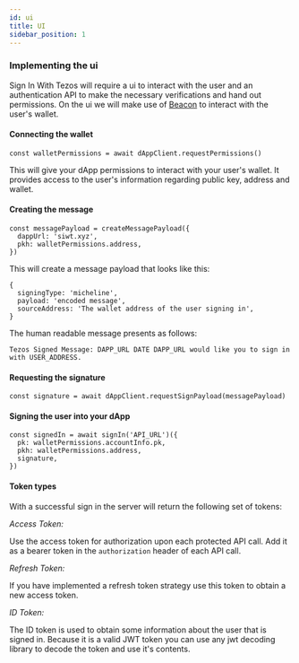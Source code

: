```yaml
---
id: ui
title: UI
sidebar_position: 1
---
```


### **Implementing the ui**

Sign In With Tezos will require a ui to interact with the user and an authentication API to make the necessary verifications and hand out permissions. On the ui we will make use of [Beacon](https://www.walletbeacon.io/) to interact with the user's wallet.

#### **Connecting the wallet**

```
const walletPermissions = await dAppClient.requestPermissions()
```

This will give your dApp permissions to interact with your user's wallet. It provides access to the user's information regarding public key, address and wallet.

#### **Creating the message**

```
const messagePayload = createMessagePayload({
  dappUrl: 'siwt.xyz',
  pkh: walletPermissions.address,
})
```

This will create a message payload that looks like this:

```
{
  signingType: 'micheline',
  payload: 'encoded message',
  sourceAddress: 'The wallet address of the user signing in',
}
```

The human readable message presents as follows:

```
Tezos Signed Message: DAPP_URL DATE DAPP_URL would like you to sign in with USER_ADDRESS.
```

#### **Requesting the signature**

```
const signature = await dAppClient.requestSignPayload(messagePayload)
```

#### **Signing the user into your dApp**

```
const signedIn = await signIn('API_URL')({
  pk: walletPermissions.accountInfo.pk,
  pkh: walletPermissions.address,
  signature,
})
```

#### **Token types**

With a successful sign in the server will return the following set of tokens:

_Access Token:_

Use the access token for authorization upon each protected API call. Add it as a bearer token in the `authorization` header of each API call.

_Refresh Token:_

If you have implemented a refresh token strategy use this token to obtain a new access token.

_ID Token:_

The ID token is used to obtain some information about the user that is signed in. Because it is a valid JWT token you can use any jwt decoding library to decode the token and use it's contents.
